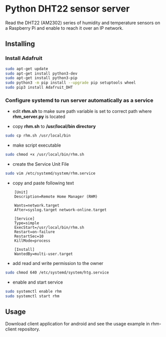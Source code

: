 Python DHT22 sensor server
=======================


Read the DHT22 (AM2302) series of humidity and temperature sensors on a Raspberry Pi and enable to reach it over an IP network.


Installing
----------

### Install Adafruit

````sh
sudo apt-get update
sudo apt-get install python3-dev
sudo apt-get install python3-pip
sudo python3 -m pip install --upgrade pip setuptools wheel
sudo pip3 install Adafruit_DHT
````


### Configure systemd to run server automatically as a service

- edit **rhm.sh** to make sure path variable is set to correct path where **rhm_server.py** is located

- copy **rhm.sh** to **/usr/local/bin directory**
````sh
sudo cp rhm.sh /usr/local/bin
````

- make script executable
````sh
sudo chmod +x /usr/local/bin/rhm.sh
````

- create the Service Unit File
````sh
sudo vim /etc/systemd/system/rhm.service
````

- copy and paste following text
````
	[Unit]
	Description=Remote Home Manager (RHM)

	Wants=network.target
	After=syslog.target network-online.target

	[Service]
	Type=simple
	ExecStart=/usr/local/bin/rhm.sh
	Restart=on-failure
	RestartSec=10
	KillMode=process

	[Install]
	WantedBy=multi-user.target
````

- add read and write permission to the owner
````sh
sudo chmod 640 /etc/systemd/system/htg.service
````

- enable and start service
````sh
sudo systemctl enable rhm
sudo systemctl start rhm
````

Usage
-----

Download client application for android and see the usage example in rhm-client repository.
